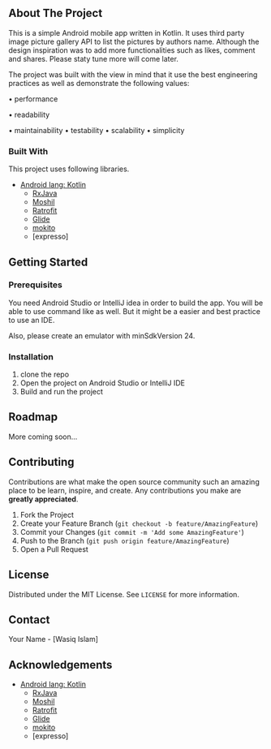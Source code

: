 
## About The Project


This is a simple Android mobile app written in Kotlin. It uses third party image picture gallery API to list the pictures by authors name. Although the design inspiration was to add more functionalities such as likes, comment and shares. Please staty tune more will come later.

The project was built with the view in mind that it use the best engineering practices as well as demonstrate the following values:

 • performance

 • readability

 • maintainability
 • testability
 • scalability
 • simplicity



### Built With

This project uses following libraries.

* [Android lang: Kotlin](https://kotlinlang.org/)
    * [RxJava](https://github.com/ReactiveX/RxAndroid)
    * [Moshil](https://github.com/square/moshi)
    * [Ratrofit](https://square.github.io/retrofit/)
    * [Glide](https://github.com/bumptech/glide)
    * [mokito](https://github.com/mockito/mockito-kotlin)
    * [expresso]



## Getting Started




### Prerequisites

You need Android Studio or IntelliJ idea in order to build the app. You will be able to use command like as well. But it might be a easier and best practice to use an IDE.

Also, please create an emulator with minSdkVersion 24.

### Installation

1. clone the repo
2. Open the project on Android Studio or IntelliJ IDE
3. Build and run the project





## Roadmap

More coming soon...

## Contributing

Contributions are what make the open source community such an amazing place to be learn, inspire, and create. Any contributions you make are **greatly appreciated**.

1. Fork the Project
2. Create your Feature Branch (`git checkout -b feature/AmazingFeature`)
3. Commit your Changes (`git commit -m 'Add some AmazingFeature'`)
4. Push to the Branch (`git push origin feature/AmazingFeature`)
5. Open a Pull Request



## License

Distributed under the MIT License. See `LICENSE` for more information.



## Contact

Your Name - [Wasiq Islam]

## Acknowledgements
* [Android lang: Kotlin](https://kotlinlang.org/)
  * [RxJava](https://github.com/ReactiveX/RxAndroid)
  * [Moshil](https://github.com/square/moshi)
  * [Ratrofit](https://square.github.io/retrofit/)
  * [Glide](https://github.com/bumptech/glide)
  * [mokito](https://github.com/mockito/mockito-kotlin)
  * [expresso]



